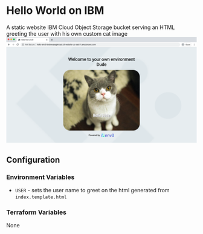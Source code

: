 # Hello World on IBM
A static website IBM Cloud Object Storage bucket serving an HTML greeting the user with his own custom cat image
![](sample.png)

## Configuration

### Environment Variables
- `USER` - sets the user name to greet on the html generated from `index.template.html`

### Terraform Variables
None
